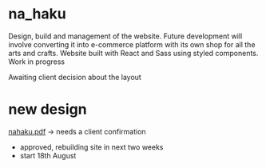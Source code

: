 # na_haku



Design, build and management of the website. 
Future development will involve converting it into e-commerce platform with its own shop for all the arts and crafts. 
Website built with React and Sass using styled components. Work in progress



Awaiting client decision about the layout


# new design

[nahaku.pdf](https://github.com/laterinthepast/na_haku/files/6908885/nahaku.pdf)
-> needs a client confirmation

- approved, rebuilding site in next two weeks 
- start 18th August 
